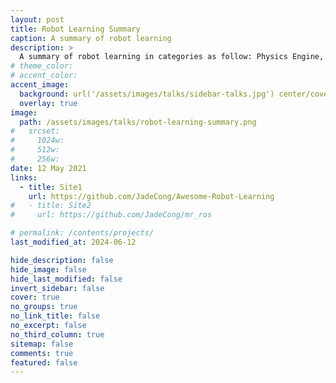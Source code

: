 ```yaml
---
layout: post
title: Robot Learning Summary
caption: A summary of robot learning
description: >
  A summary of robot learning in categories as follow: Physics Engine, Simulation Platform, Algorithm Framework and Testing Benchmark.
# theme_color:
# accent_color:
accent_image:
  background: url('/assets/images/talks/sidebar-talks.jpg') center/cover
  overlay: true
image:
  path: /assets/images/talks/robot-learning-summary.png
#   srcset:
#     1024w:
#     512w:
#     256w:
date: 12 May 2021
links:
  - title: Site1
    url: https://github.com/JadeCong/Awesome-Robot-Learning
#   - title: Site2
#     url: https://github.com/JadeCong/mr_ros

# permalink: /contents/projects/
last_modified_at: 2024-06-12

hide_description: false
hide_image: false
hide_last_modified: false
invert_sidebar: false
cover: true
no_groups: true
no_link_title: false
no_excerpt: false
no_third_column: true
sitemap: false
comments: true
featured: false
---
```

